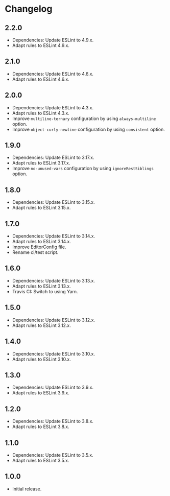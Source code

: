 # Changelog

## 2.2.0

- Dependencies: Update ESLint to 4.9.x.
- Adapt rules to ESLint 4.9.x.

## 2.1.0

- Dependencies: Update ESLint to 4.6.x.
- Adapt rules to ESLint 4.6.x.

## 2.0.0

- Dependencies: Update ESLint to 4.3.x.
- Adapt rules to ESLint 4.3.x.
- Improve `multiline-ternary` configuration by using `always-multiline` option.
- Improve `object-curly-newline` configuration by using `consistent` option.

## 1.9.0

- Dependencies: Update ESLint to 3.17.x.
- Adapt rules to ESLint 3.17.x.
- Improve `no-unused-vars` configuration by using `ignoreRestSiblings` option.

## 1.8.0

- Dependencies: Update ESLint to 3.15.x.
- Adapt rules to ESLint 3.15.x.

## 1.7.0

- Dependencies: Update ESLint to 3.14.x.
- Adapt rules to ESLint 3.14.x.
- Improve EditorConfig file.
- Rename ci/test script.

## 1.6.0

- Dependencies: Update ESLint to 3.13.x.
- Adapt rules to ESLint 3.13.x.
- Travis CI: Switch to using Yarn.

## 1.5.0

- Dependencies: Update ESLint to 3.12.x.
- Adapt rules to ESLint 3.12.x.

## 1.4.0

- Dependencies: Update ESLint to 3.10.x.
- Adapt rules to ESLint 3.10.x.

## 1.3.0

- Dependencies: Update ESLint to 3.9.x.
- Adapt rules to ESLint 3.9.x.

## 1.2.0

- Dependencies: Update ESLint to 3.8.x.
- Adapt rules to ESLint 3.8.x.

## 1.1.0

- Dependencies: Update ESLint to 3.5.x.
- Adapt rules to ESLint 3.5.x.

## 1.0.0

- Initial release.
